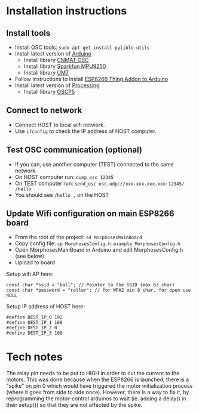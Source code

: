 # Installation instructions

## Install tools

* Install OSC tools: ```sudo apt-get install pyliblo-utils```
* Install latest version of [Arduino](https://www.arduino.cc/en/Main/Software)
  * Install library [CNMAT OSC](https://github.com/CNMAT/OSC)
  * Install library [Sparkfun MPU9250](http://www.arduinolibraries.info/libraries/sparkfun-mpu-9250)
  * Install library [UM7](https://github.com/sofian/UM7-Arduino)
* Follow instructions to install [ESP8266 Thing Addon to Arduino](https://learn.sparkfun.com/tutorials/esp8266-thing-hookup-guide/installing-the-esp8266-arduino-addon)
* Install latest version of [Processing](https://processing.org/download/)
  * Install library [OSCP5](http://www.sojamo.de/libraries/oscP5/)

## Connect to network
* Connect HOST to local wifi network.
* Use ```ifconfig``` to check the IP address of HOST computer.

## Test OSC communication (optional)

* If you can, use another computer (TEST) connected to the same network.
* On HOST computer run: ```dump_osc 12345```
* On TEST computer run: ```send_osc osc.udp://xxx.xxx.xxx.xxx:12345/ /hello```
* You should see ```/hello ,``` on the HOST

## Update Wifi configuration on main ESP8266 board

* From the root of the project: ```cd MorphosesMainBoard```
* Copy config file: ```cp MorphosesConfig.h.example MorphosesConfig.h```
* Open MorphosesMainBoard in Arduino and edit MorphosesConfig.h (see below)
* Upload to board

Setup wifi AP here:
```
const char *ssid = "ball"; // Pointer to the SSID (max 63 char)
const char *password = "roller"; // for WPA2 min 8 char, for open use NULL
```

Setup IP address of HOST here:
```
#define DEST_IP_0 192
#define DEST_IP_1 168
#define DEST_IP_2 0
#define DEST_IP_3 100
```



# Tech notes

The relay pin needs to be put to HIGH in order to cut the current to the motors. This was done because when the ESP8266 is launched, there is a "spike" on pin 0 which would have triggered the motor initialization process (where it goes from side to side once). However, there is a way to fix it, by reprogramming the motor-control arduinos to wait (ie. adding a delay() in their setup()) so that they are not affected by the spike.

